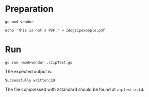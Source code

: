 # Preparation

	go mod vendor

	echo 'This is not a PDF.' > zdogzipexample.pdf


# Run

	go run -mod=vendor ./zipTest.go

The expected output is:

	Successfully written:19	

The file compressed with zstandard should be found at `ziptest.zstd`.
